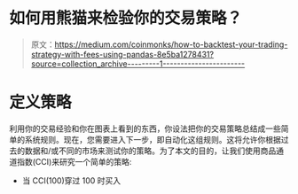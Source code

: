 # 如何用熊猫来检验你的交易策略？

> 原文：<https://medium.com/coinmonks/how-to-backtest-your-trading-strategy-with-fees-using-pandas-8e5ba1278431?source=collection_archive---------1----------------------->

# 定义策略

利用你的交易经验和你在图表上看到的东西，你设法把你的交易策略总结成一些简单的系统规则。现在，您需要进入下一步，即自动化这组规则。这将允许你根据过去的数据和/或不同的市场来测试你的策略。为了本文的目的，让我们使用商品通道指数(CCI)来研究一个简单的策略:

*   当 CCI(100)穿过 100 时买入